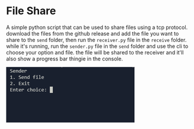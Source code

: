 # File Share
A simple python script that can be used to share files using a tcp protocol. download the files from the github release and add the file you want to share to the `send` folder, then run the `receiver.py` file in the `receive` folder. while it's running, run the `sender.py` file in the `send` folder and use the cli to choose your option and file. the file will be shared to the receiver and it'll also show a progress bar thingie in the console.

![sender](image.png)
